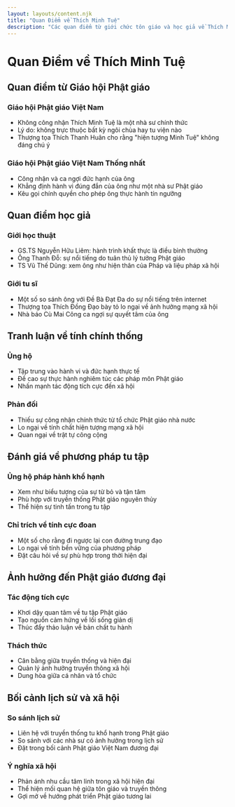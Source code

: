 ```yaml
---
layout: layouts/content.njk
title: "Quan Điểm về Thích Minh Tuệ"
description: "Các quan điểm từ giới chức tôn giáo và học giả về Thích Minh Tuệ"
---
```


# Quan Điểm về Thích Minh Tuệ

## Quan điểm từ Giáo hội Phật giáo

### Giáo hội Phật giáo Việt Nam
- Không công nhận Thích Minh Tuệ là một nhà sư chính thức
- Lý do: không trực thuộc bất kỳ ngôi chùa hay tu viện nào
- Thượng tọa Thích Thanh Huân cho rằng "hiện tượng Minh Tuệ" không đáng chú ý

### Giáo hội Phật giáo Việt Nam Thống nhất
- Công nhận và ca ngợi đức hạnh của ông
- Khẳng định hành vi đúng đắn của ông như một nhà sư Phật giáo
- Kêu gọi chính quyền cho phép ông thực hành tín ngưỡng

## Quan điểm học giả

### Giới học thuật
- GS.TS Nguyễn Hữu Liêm: hành trình khất thực là điều bình thường
- Ông Thanh Đỗ: sự nổi tiếng do tuân thủ lý tưởng Phật giáo
- TS Vũ Thế Dũng: xem ông như hiện thân của Pháp và liệu pháp xã hội

### Giới tu sĩ
- Một số so sánh ông với Đề Bà Đạt Đa do sự nổi tiếng trên internet
- Thượng tọa Thích Đồng Đạo bày tỏ lo ngại về ảnh hưởng mạng xã hội
- Nhà báo Cù Mai Công ca ngợi sự quyết tâm của ông

## Tranh luận về tính chính thống

### Ủng hộ
- Tập trung vào hành vi và đức hạnh thực tế
- Đề cao sự thực hành nghiêm túc các pháp môn Phật giáo
- Nhấn mạnh tác động tích cực đến xã hội

### Phản đối
- Thiếu sự công nhận chính thức từ tổ chức Phật giáo nhà nước
- Lo ngại về tính chất hiện tượng mạng xã hội
- Quan ngại về trật tự công cộng

## Đánh giá về phương pháp tu tập

### Ủng hộ pháp hành khổ hạnh
- Xem như biểu tượng của sự từ bỏ và tận tâm
- Phù hợp với truyền thống Phật giáo nguyên thủy
- Thể hiện sự tinh tấn trong tu tập

### Chỉ trích về tính cực đoan
- Một số cho rằng đi ngược lại con đường trung đạo
- Lo ngại về tính bền vững của phương pháp
- Đặt câu hỏi về sự phù hợp trong thời hiện đại

## Ảnh hưởng đến Phật giáo đương đại

### Tác động tích cực
- Khơi dậy quan tâm về tu tập Phật giáo
- Tạo nguồn cảm hứng về lối sống giản dị
- Thúc đẩy thảo luận về bản chất tu hành

### Thách thức
- Cân bằng giữa truyền thống và hiện đại
- Quản lý ảnh hưởng truyền thông xã hội
- Dung hòa giữa cá nhân và tổ chức

## Bối cảnh lịch sử và xã hội

### So sánh lịch sử
- Liên hệ với truyền thống tu khổ hạnh trong Phật giáo
- So sánh với các nhà sư có ảnh hưởng trong lịch sử
- Đặt trong bối cảnh Phật giáo Việt Nam đương đại

### Ý nghĩa xã hội
- Phản ánh nhu cầu tâm linh trong xã hội hiện đại
- Thể hiện mối quan hệ giữa tôn giáo và truyền thông
- Gợi mở về hướng phát triển Phật giáo tương lai

